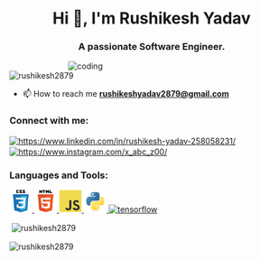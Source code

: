 <h1 align="center">Hi 👋, I'm Rushikesh Yadav</h1>
<h3 align="center">A passionate Software Engineer.</h3>
<img align="right" alt="coding" width="400px" src="https://giphy.com/gifs/dommespace-domme-space-programador-qgQUggAC3Pfv687qPC">


<p align="left"> <img src="https://komarev.com/ghpvc/?username=rushikesh2879&label=Profile%20views&color=0e75b6&style=flat" alt="rushikesh2879" /> </p>

- 📫 How to reach me **rushikeshyadav2879@gmail.com**

<h3 align="left">Connect with me:</h3>
<p align="left">
<a href="https://linkedin.com/in/https://www.linkedin.com/in/rushikesh-yadav-258058231/" target="blank"><img align="center" src="https://raw.githubusercontent.com/rahuldkjain/github-profile-readme-generator/master/src/images/icons/Social/linked-in-alt.svg" alt="https://www.linkedin.com/in/rushikesh-yadav-258058231/" height="30" width="40" /></a>
<a href="https://instagram.com/https://www.instagram.com/x_abc_z00/" target="blank"><img align="center" src="https://raw.githubusercontent.com/rahuldkjain/github-profile-readme-generator/master/src/images/icons/Social/instagram.svg" alt="https://www.instagram.com/x_abc_z00/" height="30" width="40" /></a>
</p>

<h3 align="left">Languages and Tools:</h3>
<p align="left"> <a href="https://www.w3schools.com/css/" target="_blank" rel="noreferrer"> <img src="https://raw.githubusercontent.com/devicons/devicon/master/icons/css3/css3-original-wordmark.svg" alt="css3" width="40" height="40"/> </a> <a href="https://www.w3.org/html/" target="_blank" rel="noreferrer"> <img src="https://raw.githubusercontent.com/devicons/devicon/master/icons/html5/html5-original-wordmark.svg" alt="html5" width="40" height="40"/> </a> <a href="https://developer.mozilla.org/en-US/docs/Web/JavaScript" target="_blank" rel="noreferrer"> <img src="https://raw.githubusercontent.com/devicons/devicon/master/icons/javascript/javascript-original.svg" alt="javascript" width="40" height="40"/> </a> <a href="https://www.python.org" target="_blank" rel="noreferrer"> <img src="https://raw.githubusercontent.com/devicons/devicon/master/icons/python/python-original.svg" alt="python" width="40" height="40"/> </a> <a href="https://www.tensorflow.org" target="_blank" rel="noreferrer"> <img src="https://www.vectorlogo.zone/logos/tensorflow/tensorflow-icon.svg" alt="tensorflow" width="40" height="40"/> </a> </p>

<p>&nbsp;<img align="center" src="https://github-readme-stats.vercel.app/api?username=rushikesh2879&show_icons=true&locale=en" alt="rushikesh2879" /></p>

<p><img align="center" src="https://github-readme-streak-stats.herokuapp.com/?user=rushikesh2879&" alt="rushikesh2879" /></p>
